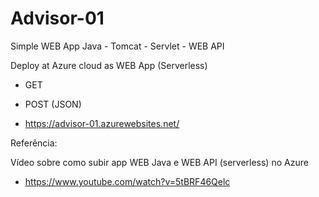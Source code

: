 # Advisor-01
Simple WEB App Java - Tomcat - Servlet - WEB API

Deploy at Azure cloud as WEB App (Serverless)

- GET
- POST (JSON)

- https://advisor-01.azurewebsites.net/

Referência:

Vídeo sobre como subir app WEB Java e WEB API (serverless) no Azure

- https://www.youtube.com/watch?v=5tBRF46Qelc
